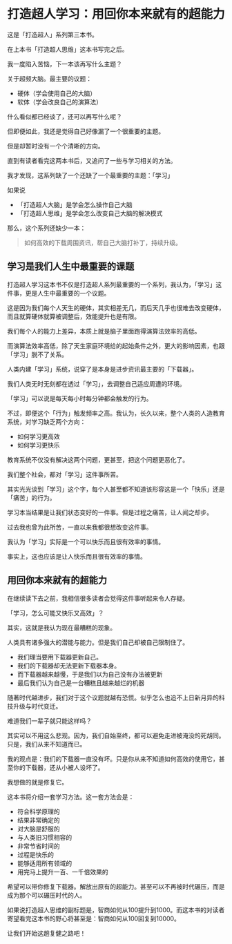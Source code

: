 # 打造超人学习：用回你本来就有的超能力

这是「打造超人」系列第三本书。

在上本书「打造超人思维」这本书写完之后。

我一度陷入苦恼，下一本该再写什么主题？

关于超频大脑。最主要的议题：

- 硬体（学会使用自己的大脑）
- 软体（学会改良自己的演算法）

什么看似都已经谈了，还可以再写什么呢？

但即便如此，我还是觉得自己好像漏了一个很重要的主题。

但是却暂时没有一个个清晰的方向。

直到有读者看完这两本书后，又追问了一些与学习相关的方法。

我才发现，这系列缺了一个还缺了一个最重要的主题：「学习」

如果说

- 「打造超人大脑」是学会怎么操作自己大脑
- 「打造超人思维」是学会怎么改变自己大脑的解决模式

那么，这个系列还缺少一本：

> 如何高效的下载周围资讯，帮自己大脑打补丁，持续升级。


## 学习是我们人生中最重要的课题

打造超人学习这本书不仅是打造超人系列最重要的一个系列，我认为，「学习」这件事，更是人生中最重要的一个议题。

这是因为我们每个人天生的硬体，其实相差无几，而后天几乎也很难去改变硬体，而且就算硬体就算被调整后，效能提升也是有限。

我们每个人的能力上差异，本质上就是脑子里面跑得演算法效率的高低。

而演算法效率高低，除了天生家庭环境给的起始条件之外，更大的影响因素，也跟「学习」脱不了关系。

人类内建「学习」系统，说穿了是本身是进步资讯最主要的「下载器」。

我们人类无时无刻都在透过「学习」，去调整自己适应周遭的环境。

「学习」可以说是每天每小时每分钟都会触发的行为。

不过，即便这个「行为」触发频率之高。我认为，长久以来，整个人类的人造教育系统，对学习缺乏两个方向：

- 如何学习更高效
- 如何学习更快乐

教育系统不仅没有解决这两个问题，更甚至，把这个问题更恶化了。

我们整个社会，都对「学习」这件事所苦。

其实光光谈到「学习」这个字，每个人甚至都不知道该形容这是一个「快乐」还是「痛苦」的行为。

学习本当结果是让我们状态变好的一件事。但是过程之痛苦，让人闻之却步。

过去我也曾为此所苦，一直以来我都很想改变这件事。

我认为「学习」实际是一个可以快乐而且很有效率的事情。

事实上，这也应该是让人快乐而且很有效率的事情。

## 用回你本来就有的超能力

在继续读下去之前，我相信很多读者会觉得这件事听起来令人存疑。

「学习，怎么可能又快乐又高效」？

其实，这就是我认为现在最糟糕的现象。

人类具有诸多强大的潜能与能力。但是我们自己却被自己限制住了。

- 我们理当要用下载器更新自己。
- 我们的下载器却无法更新下载器本身。
- 而下载器越来越慢，于是我们以为自己没有办法被更新
- 最后我们认为自己是一台糟糕且越来越烂的机器

随著时代越进步，我们对于这个议题就越有恐慌。似乎怎么也追不上日新月异的科技升级与时代变迁。

难道我们一辈子就只能这样吗？

其实可以不用这么悲观。因为，我们自始至终，都可以避免走进被淹没的死胡同。只是，我们从来不知道而已。

我的观点是：我们的下载器一直没有坏。只是你从来不知道如何高效的使用它，甚至你的下载器，还从小被人设坏了。

我想做的就是修复它。

这本书将介绍一套学习方法。这一套方法会是：

- 符合科学原理的
- 结果非常确定的
- 对大脑是舒服的
- 与人类旧习惯相容的
- 非常节省时间的
- 过程是快乐的
- 能够适用所有领域的
- 用完马上提升一百、一千倍效果的


希望可以带你修复下载器。解放出原有的超能力。甚至可以不再被时代碾压，而是成为那个可以碾压时代的人。

如果说打造超人思维的副标题是，智商如何从100提升到1000。而这本书的对读者寄望看完这本书的野心将甚至是：智商如何从100回复到10000。

让我们开始这趟复健之路吧！
